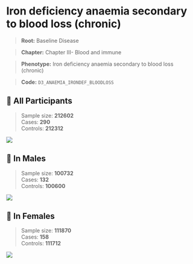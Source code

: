 # Iron deficiency anaemia secondary to blood loss (chronic)

> **Root:** Baseline Disease  

> **Chapter:** Chapter III- Blood and immune  

> **Phenotype:** Iron deficiency anaemia secondary to blood loss (chronic)  

> **Code:** `D3_ANAEMIA_IRONDEF_BLOODLOSS`

## 🧪 All Participants  
> Sample size: **212602**  
> Cases: **290**  
> Controls: **212312**
<img src="/Disease/Figures/ALL/Incidence/D3_ANAEMIA_IRONDEF_BLOODLOSS.png"/>
<CsvTable src="/Disease_Data/ALL/Incidence/COX_D3_ANAEMIA_IRONDEF_BLOODLOSS.csv" label="🔍 View full results" />

## 👨 In Males  
> Sample size: **100732**  
> Cases: **132**  
> Controls: **100600**
<img src="/Disease/Figures/Male/Incidence/D3_ANAEMIA_IRONDEF_BLOODLOSS.png"/>
<CsvTable src="/Disease_Data/Male/Incidence/COX_D3_ANAEMIA_IRONDEF_BLOODLOSS.csv" label="🔍 View full results" />

## 👩 In Females  
> Sample size: **111870**  
> Cases: **158**  
> Controls: **111712**
<img src="/Disease/Figures/Female/Incidence/D3_ANAEMIA_IRONDEF_BLOODLOSS.png"/>
<CsvTable src="/Disease_Data/Female/Incidence/COX_D3_ANAEMIA_IRONDEF_BLOODLOSS.csv" label="🔍 View full results" />
